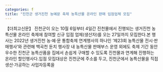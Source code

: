 ```yaml
---
categories: f
title: "진천군 생거진천 농예문 축제 농특산물 온라인 판매 입점업체 모집"
---
```

【더최고신문】 진천군이 오는 10월 6일부터 4일간 진천몰에서 진행되는 생거진천 농특산물 온라인 축제에 참여할 신규 입점 업체(생산자)를 오는 27일까지 모집한다.본 행사는 2022년 생거진천 농·예·문 통합축제 연계행사의 하나인 ‘제23회 농특산물 전시·판매행사’와 관련해 백곡천 둔치 행사장 내 농특산물 판매부스 운영 외에도 축제 기간 동안 우수한 진천군 농특산품을 집에서 손쉽게 구매할 수 있도록 진천몰과 연계해 진행하는 온라인 할인행사다.입점 모집대상은 진천군에 주소를 두고, 진천군에서 농특산물을 직접 생산·가공하는 사업자등록을